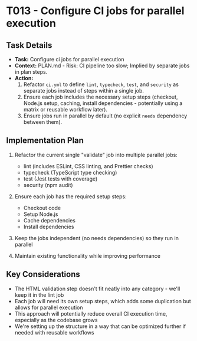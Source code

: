 # T013 - Configure CI jobs for parallel execution

## Task Details

- **Task:** Configure ci jobs for parallel execution
- **Context:** PLAN.md - Risk: CI pipeline too slow; Implied by separate jobs in plan steps.
- **Action:**
  1. Refactor `ci.yml` to define `lint`, `typecheck`, `test`, and `security` as separate jobs instead of steps within a single job.
  2. Ensure each job includes the necessary setup steps (checkout, Node.js setup, caching, install dependencies - potentially using a matrix or reusable workflow later).
  3. Ensure jobs run in parallel by default (no explicit `needs` dependency between them).

## Implementation Plan

1. Refactor the current single "validate" job into multiple parallel jobs:

   - lint (includes ESLint, CSS linting, and Prettier checks)
   - typecheck (TypeScript type checking)
   - test (Jest tests with coverage)
   - security (npm audit)

2. Ensure each job has the required setup steps:

   - Checkout code
   - Setup Node.js
   - Cache dependencies
   - Install dependencies

3. Keep the jobs independent (no needs dependencies) so they run in parallel

4. Maintain existing functionality while improving performance

## Key Considerations

- The HTML validation step doesn't fit neatly into any category - we'll keep it in the lint job
- Each job will need its own setup steps, which adds some duplication but allows for parallel execution
- This approach will potentially reduce overall CI execution time, especially as the codebase grows
- We're setting up the structure in a way that can be optimized further if needed with reusable workflows
